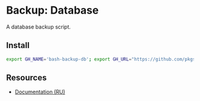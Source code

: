 # Backup: Database

A database backup script.

## Install

```bash
export GH_NAME='bash-backup-db'; export GH_URL="https://github.com/pkgstore/${GH_NAME}/archive/refs/heads/main.tar.gz"; curl -Lo "${GH_NAME}-main.tar.gz" "${GH_URL}" && tar -xzf "${GH_NAME}-main.tar.gz" && chmod +x "${GH_NAME}-main"/*.sh
```

## Resources

- [Documentation (RU)](https://lib.onl/ru/2025/05/57f8f8c0-b963-5708-b310-129ea98a2423/)
